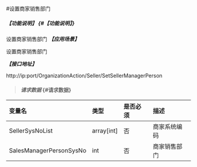 #设置商家销售部门
##### _【功能说明】_ {#【功能说明】}
设置商家销售部门
_**【应用场景】**_

设置商家销售部门


_**【接口地址】**_

http://ip:port/OrganizationAction/Seller/SetSellerManagerPerson

> #### _请求数据_ {#请求数据}

| 变量名 | 类型 | 是否必须 | 描述 |
| :--- | :--- | :--- | :--- |
| SellerSysNoList |array[int] | 否 | 商家系统编码 |
|SalesManagerPersonSysNo| int | 否 |商家销售部门|

